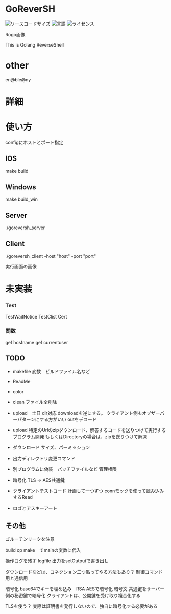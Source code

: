 # GoReverSH
![ソースコードサイズ](https://img.shields.io/github/repo-size/geniusmaaakun/GoReverSH)
![言語](https://img.shields.io/github/languages/top/geniusmaaakun/GoReverSH)
![ライセンス](https://img.shields.io/github/license/geniusmaaakun/GoReverSH)


Rogo画像

This is Golang ReverseShell

# other 
en@ble@ny

# 詳細

# 使い方
configにホストとポート指定

## IOS
make build
## Windows
make build_win

## Server
./goreversh_server
## Client
./goreversh_client -host "host" -port "port"


実行画面の画像


# 未実装
### Test
TestWaitNotice
TestClist
Cert

### 関数
get hostname
get currentuser


## TODO
* makefile
変数　ビルドファイル名など

* ReadMe

* color

* clean
    ファイル全削除


* upload　土日
    dir対応
    downloadを逆にする。
    クライアント側もオブザーバーパターンにする方がいい
    outをデコード　

* upload
特定のUrlのzipダウンロード、解答するコードを送りつけて実行するプログラム開発
もしくはDirectoryの場合は、zipを送りつけて解凍


* ダウンロード
    サイズ、パーミッション

* 出力ディレクトリ変更コマンド


* 別プログラムに偽装　バッチファイルなど
管理権限


* 暗号化
TLS -> AES共通鍵


* クライアントテストコード 
計画して一つずつ
connモックを使って読み込みするRead


* ロゴとアスキーアート


## その他
ゴルーチンリークを注意

build op make　でmainの変数に代入

操作ログを残す
logfile
出力をsetOutputで書き出し


ダウンロードなどは、コネクション二つ貼ってやる方法もあり？
制御コマンド用と通信用


暗号化
base64でキーを埋め込み　RSA AESで暗号化
暗号文.共通鍵をサーバー側の秘密鍵で暗号化
クライアントは、公開鍵を受け取り複合化する


TLSを使う？
実際は証明書を発行しないので、独自に暗号化する必要がある